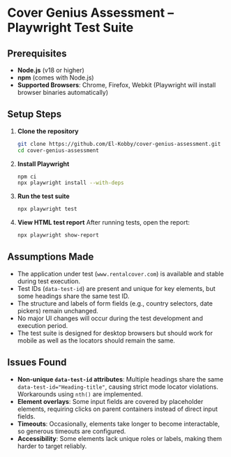 # Cover Genius Assessment – Playwright Test Suite

## Prerequisites

- **Node.js** (v18 or higher)
- **npm** (comes with Node.js)
- **Supported Browsers**: Chrome, Firefox, Webkit (Playwright will install browser binaries automatically)

## Setup Steps

1. **Clone the repository**
   ```sh
   git clone https://github.com/El-Kobby/cover-genius-assessment.git
   cd cover-genius-assessment
   ```

2. **Install Playwright**
   ```sh
   npm ci
   npx playwright install --with-deps
   ```

3. **Run the test suite**
   ```sh
   npx playwright test
   ```

4. **View HTML test report**
   After running tests, open the report:
   ```sh
   npx playwright show-report
   ```

## Assumptions Made
- The application under test (`www.rentalcover.com`) is available and stable during test execution.
- Test IDs (`data-test-id`) are present and unique for key elements, but some headings share the same test ID.
- The structure and labels of form fields (e.g., country selectors, date pickers) remain unchanged.
- No major UI changes will occur during the test development and execution period.
- The test suite is designed for desktop browsers but should work for mobile as well as the locators should remain the same.

## Issues Found
- **Non-unique `data-test-id` attributes**: Multiple headings share the same `data-test-id="Heading-title"`, causing strict mode locator violations. Workarounds using `nth()` are implemented.
- **Element overlays**: Some input fields are covered by placeholder elements, requiring clicks on parent containers instead of direct input fields.
- **Timeouts**: Occasionally, elements take longer to become interactable, so generous timeouts are configured.
- **Accessibility**: Some elements lack unique roles or labels, making them harder to target reliably.
